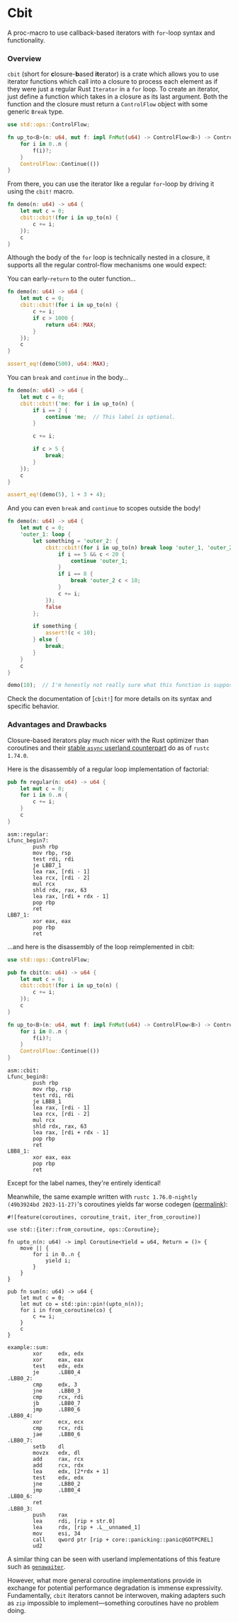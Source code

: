 # Cbit

<!-- cargo-rdme start -->

A proc-macro to use callback-based iterators with `for`-loop syntax and functionality.

### Overview

`cbit` (short for **c**losure-**b**ased **it**erator) is a crate which allows you to use iterator
functions which call into a closure to process each element as if they were just a regular Rust
`Iterator` in a `for` loop. To create an iterator, just define a function
which takes in a closure as its last argument. Both the function and the closure must return a
`ControlFlow` object with some generic `Break` type.

```rust
use std::ops::ControlFlow;

fn up_to<B>(n: u64, mut f: impl FnMut(u64) -> ControlFlow<B>) -> ControlFlow<B> {
    for i in 0..n {
        f(i)?;
    }
    ControlFlow::Continue(())
}
```

From there, you can use the iterator like a regular `for`-loop by driving it using the
`cbit!` macro.

```rust
fn demo(n: u64) -> u64 {
    let mut c = 0;
    cbit::cbit!(for i in up_to(n) {
        c += i;
    });
    c
}
```

Although the body of the `for` loop is technically nested in a closure, it supports all the
regular control-flow mechanisms one would expect:

You can early-`return` to the outer function...

```rust
fn demo(n: u64) -> u64 {
    let mut c = 0;
    cbit::cbit!(for i in up_to(n) {
        c += i;
        if c > 1000 {
            return u64::MAX;
        }
    });
    c
}

assert_eq!(demo(500), u64::MAX);
```

You can `break` and `continue` in the body...

```rust
fn demo(n: u64) -> u64 {
    let mut c = 0;
    cbit::cbit!('me: for i in up_to(n) {
        if i == 2 {
            continue 'me;  // This label is optional.
        }

        c += i;

        if c > 5 {
            break;
        }
    });
    c
}

assert_eq!(demo(5), 1 + 3 + 4);
```

And you can even `break` and `continue` to scopes outside the body!

```rust
fn demo(n: u64) -> u64 {
    let mut c = 0;
    'outer_1: loop {
        let something = 'outer_2: {
            cbit::cbit!(for i in up_to(n) break loop 'outer_1, 'outer_2 {
                if i == 5 && c < 20 {
                    continue 'outer_1;
                }
                if i == 8 {
                    break 'outer_2 c < 10;
                }
                c += i;
            });
            false
        };

        if something {
            assert!(c < 10);
        } else {
            break;
        }
    }
    c
}

demo(10);  // I'm honestly not really sure what this function is supposed to do.
```

Check the documentation of [`cbit!`] for more details on its syntax and specific behavior.

### Advantages and Drawbacks

Closure-based iterators play much nicer with the Rust optimizer than coroutines and their
[stable `async` userland counterpart](https://docs.rs/genawaiter/latest/genawaiter/) do
as of `rustc 1.74.0`.

Here is the disassembly of a regular loop implementation of factorial:

```rust
pub fn regular(n: u64) -> u64 {
    let mut c = 0;
    for i in 0..n {
        c += i;
    }
    c
}
```

```text
asm::regular:
Lfunc_begin7:
        push rbp
        mov rbp, rsp
        test rdi, rdi
        je LBB7_1
        lea rax, [rdi - 1]
        lea rcx, [rdi - 2]
        mul rcx
        shld rdx, rax, 63
        lea rax, [rdi + rdx - 1]
        pop rbp
        ret
LBB7_1:
        xor eax, eax
        pop rbp
        ret
```

...and here is the disassembly of the loop reimplemented in cbit:

```rust
use std::ops::ControlFlow;

pub fn cbit(n: u64) -> u64 {
    let mut c = 0;
    cbit::cbit!(for i in up_to(n) {
        c += i;
    });
    c
}

fn up_to<B>(n: u64, mut f: impl FnMut(u64) -> ControlFlow<B>) -> ControlFlow<B> {
    for i in 0..n {
        f(i)?;
    }
    ControlFlow::Continue(())
}
```

```text
asm::cbit:
Lfunc_begin8:
        push rbp
        mov rbp, rsp
        test rdi, rdi
        je LBB8_1
        lea rax, [rdi - 1]
        lea rcx, [rdi - 2]
        mul rcx
        shld rdx, rax, 63
        lea rax, [rdi + rdx - 1]
        pop rbp
        ret
LBB8_1:
        xor eax, eax
        pop rbp
        ret
```

Except for the label names, they're entirely identical!

Meanwhile, the same example written with `rustc 1.76.0-nightly (49b3924bd 2023-11-27)`'s coroutines
yields far worse codegen ([permalink](https://godbolt.org/z/Kjh9q195s)):

```no_compile
#![feature(coroutines, coroutine_trait, iter_from_coroutine)]

use std::{iter::from_coroutine, ops::Coroutine};

fn upto_n(n: u64) -> impl Coroutine<Yield = u64, Return = ()> {
    move || {
        for i in 0..n {
            yield i;
        }
    }
}

pub fn sum(n: u64) -> u64 {
    let mut c = 0;
    let mut co = std::pin::pin!(upto_n(n));
    for i in from_coroutine(co) {
        c += i;
    }
    c
}
```

```text
example::sum:
        xor     edx, edx
        xor     eax, eax
        test    edx, edx
        je      .LBB0_4
.LBB0_2:
        cmp     edx, 3
        jne     .LBB0_3
        cmp     rcx, rdi
        jb      .LBB0_7
        jmp     .LBB0_6
.LBB0_4:
        xor     ecx, ecx
        cmp     rcx, rdi
        jae     .LBB0_6
.LBB0_7:
        setb    dl
        movzx   edx, dl
        add     rax, rcx
        add     rcx, rdx
        lea     edx, [2*rdx + 1]
        test    edx, edx
        jne     .LBB0_2
        jmp     .LBB0_4
.LBB0_6:
        ret
.LBB0_3:
        push    rax
        lea     rdi, [rip + str.0]
        lea     rdx, [rip + .L__unnamed_1]
        mov     esi, 34
        call    qword ptr [rip + core::panicking::panic@GOTPCREL]
        ud2
```

A similar thing can be seen with userland implementations of this feature such as
[`genawaiter`](https://docs.rs/genawaiter/latest/genawaiter/index.html).

However, what more general coroutine implementations provide in exchange for potential performance
degradation is immense expressivity. Fundamentally, `cbit` iterators cannot be interwoven, making
adapters such as `zip` impossible to implement—something coroutines have no problem doing.

<!-- cargo-rdme end -->

